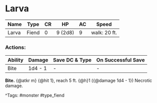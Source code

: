 # Larva

| Name | Type | CR | HP | AC | Speed |
|------|------|----|----|----|-------|
| Larva | Fiend | 0 | 9 (2d8) | 9 | walk: 20 ft. |

### Actions:

| Ability | Damage | Save DC & Type | On Successful Save |
|---------|--------|----------------|--------------------|
| Bite | 1d4 - 1 | - | - |


**Bite.** {@atkr m} {@hit 1}, reach 5 ft. {@h}1 ({@damage 1d4 - 1}) Necrotic damage.

^Tags: #monster #type_fiend